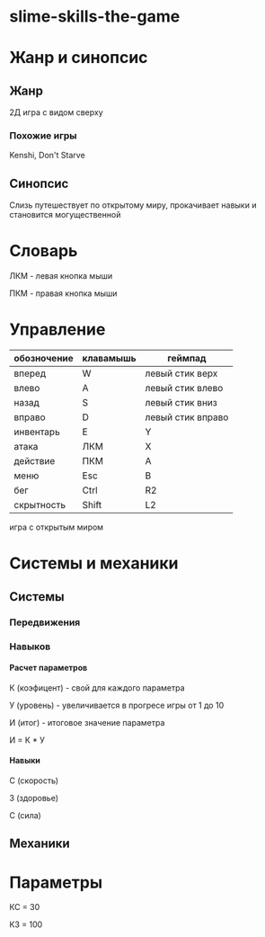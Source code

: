# slime-skills-the-game

# Жанр и синопсис
## Жанр

2Д игра с видом сверху

### Похожие игры

Kenshi, Don't Starve

## Синопсис

Слизь путешествует по открытому миру, прокачивает навыки и становится могущественной

# Словарь

ЛКМ - левая кнопка мыши

ПКМ - правая кнопка мыши

# Управление

| обозночение | клавамышь | геймпад |
| --- | --- | --- |
| вперед | W | левый стик верх |
| влево | A | левый стик влево |
| назад | S | левый стик вниз |
| вправо | D | левый стик вправо |
| инвентарь | E | Y |
| атака | ЛКМ | X |
| действие | ПКМ | A |
| меню | Esc | B |
| бег | Ctrl | R2 |
| скрытность | Shift | L2 |

игра с открытым миром

# Системы и механики

## Системы

### Передвижения

### Навыков

#### Расчет параметров

К (коэфицент) - свой для каждого параметра

У (уровень) - увеличивается в прогресе игры от 1 до 10

И (итог) - итоговое значение параметра

И = К * У

#### Навыки

С (скорость)

З (здоровье)

С (сила)

## Механики

# Параметры

КС = 30

КЗ = 100

